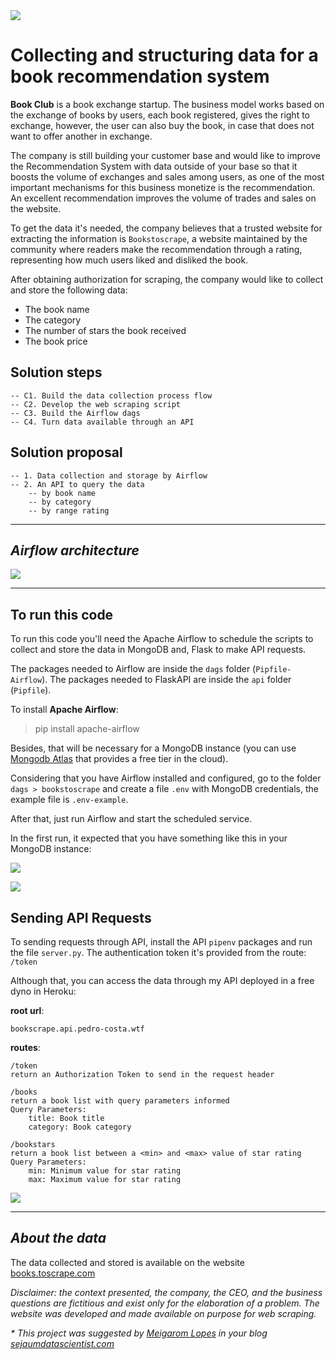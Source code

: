 <img src="https://docs.google.com/uc?id=1oXlPBfpw1ZXhCX123o6PdshP02L0if9T"/>

# Collecting and structuring data for a book recommendation system

__Book Club__ is a book exchange startup. The business model works based on the exchange of books by users, each book registered, gives the right to exchange, however, the user can also buy the book, in case that does not want to offer another in exchange.

The company is still building your customer base and would like to improve the Recommendation System with data outside of your base so that it boosts the volume of exchanges and sales among users, as one of the most important mechanisms for this business monetize is the recommendation. An excellent recommendation improves the volume of trades and sales on the website.

To get the data it's needed, the company believes that a trusted website for extracting the information is `Bookstoscrape`, a website maintained by the community where readers make the recommendation through a rating, representing how much users liked and disliked the book.

After obtaining authorization for scraping, the company would like to collect and store the following data:

- The book name
- The category
- The number of stars the book received
- The book price

## Solution steps
    -- C1. Build the data collection process flow
    -- C2. Develop the web scraping script
    -- C3. Build the Airflow dags
    -- C4. Turn data available through an API

## Solution proposal
    -- 1. Data collection and storage by Airflow
    -- 2. An API to query the data
        -- by book name
        -- by category
        -- by range rating

---

## _Airflow architecture_

<img src="https://0rtj3q.dm.files.1drv.com/y4mqa46_aDV-8InnRTXdmUsSmAYhePXgduHby2WHwpg3Zxxk0_nyWzF7zJXLTfuJ02gfpPlWDSq59Xn7FsBAlwrLZxNVnlXMq15v-NwrG7IvEuyrrM4c_nxnwX_H_KndEVZ3DHXYyDqhesr5fCtX3YxFTzogd0B_AZ_Ctdpk68qWtG3w6ObGT1sJDz8sS4Q4blf0kKCpeumBiQmN7ojHFQeMg?width=3225&height=1013&cropmode=none"></img>

---

## To run this code
To run this code you'll need the Apache Airflow to schedule the scripts to collect and store the data in MongoDB and, Flask to make API requests.

The packages needed to Airflow are inside the `dags` folder (`Pipfile-Airflow`).
The packages needed to FlaskAPI are inside the `api` folder (`Pipfile`).

To install __Apache Airflow__:

> pip install apache-airflow

Besides, that will be necessary for a MongoDB instance (you can use [Mongodb Atlas](https://www.mongodb.com/cloud/atlas) that provides a free tier in the cloud).

Considering that you have Airflow installed and configured, go to the folder `dags > bookstoscrape` and create a file `.env` with MongoDB credentials, the example file is `.env-example`.

After that, just run Airflow and start the scheduled service.

In the first run, it expected that you have something like this in your MongoDB instance:

<img src="https://0rtp3q.dm.files.1drv.com/y4meR6UO4QU50ZRTlaDAr5F4NKwb_NtatYskZwjHqDwCvVIT_XSJTnyZEPEG5HcVmX_htimzCPeN6h_Wuubik_hclc9_P0QGzXIMxGHH6tQxYPBXTROX3O6Vj-Ur4iQhD8-j0T5HvfIO4LSo8J1YRcSnYvOqdSvEp4xJufAymAMQE1c5MtBRcr9-fdmk01yiZuSKABzd_8IrswiKHvpT5flxA?width=1666&height=569&cropmode=none"></img>

<img src="https://0rto3q.dm.files.1drv.com/y4mYULsWmD1f0ByH_mq5BBvIVdD4eixST0S7B7YlNJoBMRezHdeilStqevBMb_rDiSW_e_jNsLT2dGflzaXrX62Ka80vacpu5NJr8nV5WPnCRnSY22zUSoPLF9uMvLAYuqvk42wvypTGnaemG7p_RDdfNg06CmzbVMJ7pEvK4kc1xi68aMagFaKID8FP1vW7sDvV8MNultat2INQcamZ_RqZA?width=1667&height=971&cropmode=none"></img>

## Sending API Requests

To sending requests through API, install the API `pipenv` packages and run the file `server.py`. The authentication token it's provided from the route: `/token`

Although that, you can access the data through my API deployed in a free dyno in Heroku:

__root url__: 

    bookscrape.api.pedro-costa.wtf

__routes__:
    
    /token
    return an Authorization Token to send in the request header

    /books
    return a book list with query parameters informed
    Query Parameters: 
        title: Book title
        category: Book category

    /bookstars
    return a book list between a <min> and <max> value of star rating
    Query Parameters: 
        min: Minimum value for star rating
        max: Maximum value for star rating

<img src="https://docs.google.com/uc?id=1RIKOK9qlm2_LynqjFtpCTBw-naYiVMou" />

---

## _About the data_

The data collected and stored is available on the website [books.toscrape.com](http://books.toscrape.com)

_Disclaimer: the context presented, the company, the CEO, and the business questions are fictitious and exist only for the elaboration of a problem. The website was developed and made available on purpose for web scraping._

_* This project was suggested by [Meigarom Lopes](https://www.linkedin.com/in/meigarom) in your blog [sejaumdatascientist.com](https://sejaumdatascientist.com)_